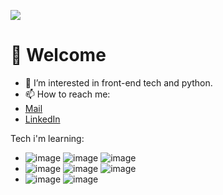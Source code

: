 ![](https://komarev.com/ghpvc/?username=Artuyees&color=363636)
# 👋 Welcome
- 👀 I’m interested in front-end tech and python.
- 📫 How to reach me: 
- [Mail](mailto:artuyees@gmail.com) 
- [LinkedIn](https://www.linkedin.com/in/artur-kuciński-5151a222b/)
  

Tech i'm learning: 

- ![image](https://img.shields.io/badge/JavaScript-323330?style=for-the-badge&logo=javascript&logoColor=F7DF1E)
  ![image](https://img.shields.io/badge/Svelte-4A4A55?style=for-the-badge&logo=svelte&logoColor=FF3E00)
  ![image](https://img.shields.io/badge/Tailwind_CSS-38B2AC?style=for-the-badge&logo=tailwind-css&logoColor=white)
- ![image](https://img.shields.io/badge/CSS3-1572B6?style=for-the-badge&logo=css3&logoColor=white)
  ![image](https://img.shields.io/badge/Supabase-181818?style=for-the-badge&logo=supabase&logoColor=white)
  ![image](https://img.shields.io/badge/React-20232A?style=for-the-badge&logo=react&logoColor=61DAFB)
- ![image](https://img.shields.io/badge/Python-FFD43B?style=for-the-badge&logo=python&logoColor=blue)
  ![image](https://img.shields.io/badge/Flask-000000?style=for-the-badge&logo=flask&logoColor=white)
